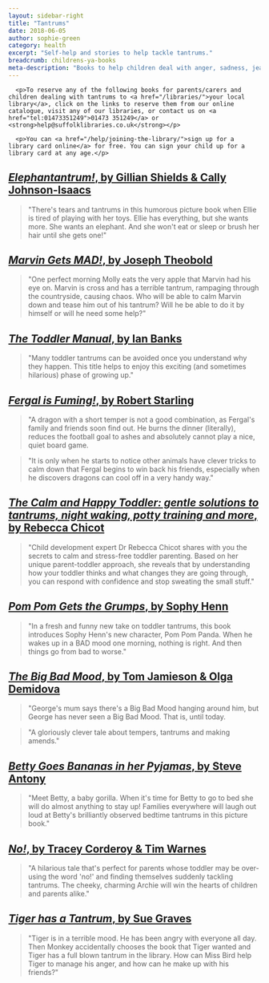 ```yaml
---
layout: sidebar-right
title: "Tantrums"
date: 2018-06-05
author: sophie-green
category: health
excerpt: "Self-help and stories to help tackle tantrums."
breadcrumb: childrens-ya-books
meta-description: "Books to help children deal with anger, sadness, jealousy and disappointment and avoid meltdowns."
---
```


<div class="{% include /c/generic-panel.html %}">

      <p>To reserve any of the following books for parents/carers and children dealing with tantrums to <a href="/libraries/">your local library</a>, click on the links to reserve them from our online catalogue, visit any of our libraries, or contact us on <a href="tel:01473351249">01473 351249</a> or <strong>help@suffolklibraries.co.uk</strong></p>

      <p>You can <a href="/help/joining-the-library/">sign up for a library card online</a> for free. You can sign your child up for a library card at any age.</p>

</div>

## [<cite>Elephantantrum!</cite>, by Gillian Shields & Cally Johnson-Isaacs](https://suffolk.spydus.co.uk/cgi-bin/spydus.exe/ENQ/OPAC/BIBENQ?BRN=1365763)

> "There's tears and tantrums in this humorous picture book when Ellie is tired of playing with her toys. Ellie has everything, but she wants more. She wants an elephant. And she won't eat or sleep or brush her hair until she gets one!"

## [<cite>Marvin Gets MAD!</cite>, by Joseph Theobold](https://suffolk.spydus.co.uk/cgi-bin/spydus.exe/ENQ/OPAC/BIBENQ?BRN=1041072)

> "One perfect morning Molly eats the very apple that Marvin had his eye on. Marvin is cross and has a terrible tantrum, rampaging through the countryside, causing chaos. Who will be able to calm Marvin down and tease him out of his tantrum? Will he be able to do it by himself or will he need some help?"

## [<cite>The Toddler Manual</cite>, by Ian Banks](https://suffolk.spydus.co.uk/cgi-bin/spydus.exe/ENQ/OPAC/BIBENQ?BRN=373535)

> "Many toddler tantrums can be avoided once you understand why they happen. This title helps to enjoy this exciting (and sometimes hilarious) phase of growing up."

## [<cite>Fergal is Fuming!</cite>, by Robert Starling](https://suffolk.spydus.co.uk/cgi-bin/spydus.exe/ENQ/OPAC/BIBENQ?BRN=2336912)

> "A dragon with a short temper is not a good combination, as Fergal's family and friends soon find out. He burns the dinner (literally), reduces the football goal to ashes and absolutely cannot play a nice, quiet board game.

> "It is only when he starts to notice other animals have clever tricks to calm down that Fergal begins to win back his friends, especially when he discovers dragons can cool off in a very handy way."

## [<cite>The Calm and Happy Toddler: gentle solutions to tantrums, night waking, potty training and more</cite>, by Rebecca Chicot](https://suffolk.spydus.co.uk/cgi-bin/spydus.exe/ENQ/OPAC/BIBENQ?BRN=1867670)

> "Child development expert Dr Rebecca Chicot shares with you the secrets to calm and stress-free toddler parenting. Based on her unique parent-toddler approach, she reveals that by understanding how your toddler thinks and what changes they are going through, you can respond with confidence and stop sweating the small stuff."

## [<cite>Pom Pom Gets the Grumps</cite>, by Sophy Henn](https://suffolk.spydus.co.uk/cgi-bin/spydus.exe/ENQ/OPAC/BIBENQ?BRN=1731835)

> "In a fresh and funny new take on toddler tantrums, this book introduces Sophy Henn's new character, Pom Pom Panda. When he wakes up in a BAD mood one morning, nothing is right. And then things go from bad to worse."

## [<cite>The Big Bad Mood</cite>, by Tom Jamieson & Olga Demidova](https://suffolk.spydus.co.uk/cgi-bin/spydus.exe/ENQ/OPAC/BIBENQ?BRN=2160769)

> "George's mum says there's a Big Bad Mood hanging around him, but George has never seen a Big Bad Mood. That is, until today.

> "A gloriously clever tale about tempers, tantrums and making amends."

## [<cite>Betty Goes Bananas in her Pyjamas</cite>, by Steve Antony](https://suffolk.spydus.co.uk/cgi-bin/spydus.exe/ENQ/OPAC/BIBENQ?BRN=1767975)

> "Meet Betty, a baby gorilla. When it's time for Betty to go to bed she will do almost anything to stay up! Families everywhere will laugh out loud at Betty's brilliantly observed bedtime tantrums in this picture book."

## [<cite>No!</cite>, by Tracey Corderoy & Tim Warnes](https://suffolk.spydus.co.uk/cgi-bin/spydus.exe/ENQ/OPAC/BIBENQ?BRN=1394344)

> "A hilarious tale that's perfect for parents whose toddler may be over-using the word 'no!' and finding themselves suddenly tackling tantrums. The cheeky, charming Archie will win the hearts of children and parents alike."

## [<cite>Tiger has a Tantrum</cite>, by Sue Graves](https://suffolk.spydus.co.uk/cgi-bin/spydus.exe/ENQ/OPAC/BIBENQ?BRN=1565170)

> "Tiger is in a terrible mood. He has been angry with everyone all day. Then Monkey accidentally chooses the book that Tiger wanted and Tiger has a full blown tantrum in the library. How can Miss Bird help Tiger to manage his anger, and how can he make up with his friends?"
